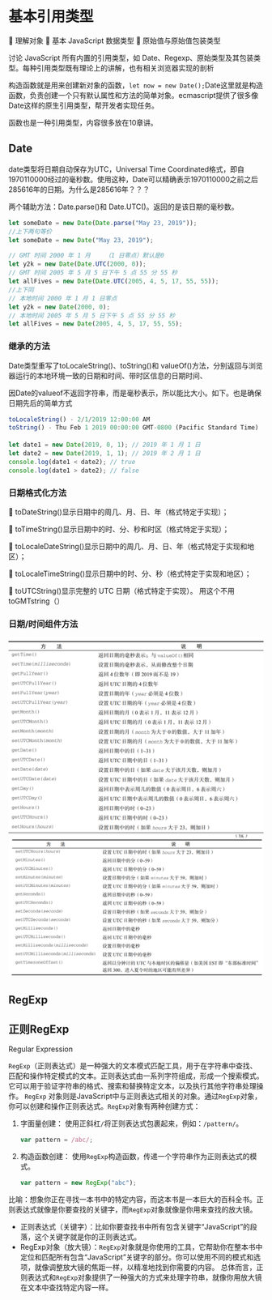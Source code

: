 # 基本引用类型

 理解对象
 基本 JavaScript 数据类型
 原始值与原始值包装类型

讨论 JavaScript 所有内置的引用类型，如 Date、Regexp、原始类型及其包装类型。每种引用类型既有理论上的讲解，也有相关浏览器实现的剖析

构造函数就是用来创建新对象的函数，``let now = new Date();``Date这里就是构造函数，负责创建一个只有默认属性和方法的简单对象。ecmascript提供了很多像Date这样的原生引用类型，帮开发者实现任务。

函数也是一种引用类型，内容很多放在10章讲。

## Date

date类型将日期自动保存为UTC，Universal Time Coordinated格式，即自1970110000经过的毫秒数。使用这种，Date可以精确表示1970110000之前之后285616年的日期。为什么是285616年？？？

两个辅助方法：Date.parse()和 Date.UTC()。返回的是该日期的毫秒数。

```js
let someDate = new Date(Date.parse("May 23, 2019")); 
//上下两句等价
let someDate = new Date("May 23, 2019"); 
```

```js
// GMT 时间 2000 年 1 月    （1 日零点）默认是0
let y2k = new Date(Date.UTC(2000, 0)); 
// GMT 时间 2005 年 5 月 5 日下午 5 点 55 分 55 秒
let allFives = new Date(Date.UTC(2005, 4, 5, 17, 55, 55)); 
//上下同
// 本地时间 2000 年 1 月 1 日零点
let y2k = new Date(2000, 0); 
// 本地时间 2005 年 5 月 5 日下午 5 点 55 分 55 秒
let allFives = new Date(2005, 4, 5, 17, 55, 55);
```

### 继承的方法

Date类型重写了toLocaleString()、toString()和 valueOf()方法，分别返回与浏览器运行的本地环境一致的日期和时间、带时区信息的日期时间、

因Date的valueof不返回字符串，而是毫秒表示，所以能比大小。如下。也是确保日期先后的简单方式

```js
toLocaleString() - 2/1/2019 12:00:00 AM 
toString() - Thu Feb 1 2019 00:00:00 GMT-0800 (Pacific Standard Time)

let date1 = new Date(2019, 0, 1); // 2019 年 1 月 1 日
let date2 = new Date(2019, 1, 1); // 2019 年 2 月 1 日
console.log(date1 < date2); // true 
console.log(date1 > date2); // false 
```

### 日期格式化方法

 toDateString()显示日期中的周几、月、日、年（格式特定于实现）；

 toTimeString()显示日期中的时、分、秒和时区（格式特定于实现）；

 toLocaleDateString()显示日期中的周几、月、日、年（格式特定于实现和地区）；

 toLocaleTimeString()显示日期中的时、分、秒（格式特定于实现和地区）；

 toUTCString()显示完整的 UTC 日期（格式特定于实现）。
用这个不用toGMTstring（）

### 日期/时间组件方法

![date1](./date1.png)
![date2](./date2.png)

## RegExp

## 正则RegExp

Regular Expression

`RegExp`（正则表达式）是一种强大的文本模式匹配工具，用于在字符串中查找、匹配和操作特定模式的文本。正则表达式由一系列字符组成，形成一个搜索模式。它可以用于验证字符串的格式、搜索和替换特定文本，以及执行其他字符串处理操作。
`RegExp` 对象则是JavaScript中与正则表达式相关的对象。通过`RegExp`对象，你可以创建和操作正则表达式。`RegExp`对象有两种创建方式：

1. 字面量创建： 使用正斜杠`/`将正则表达式包裹起来，例如：`/pattern/`。

   ```javascript
   var pattern = /abc/;
   ```

2. 构造函数创建： 使用`RegExp`构造函数，传递一个字符串作为正则表达式的模式。

   ```javascript
   var pattern = new RegExp("abc");
   ```

比喻：想象你正在寻找一本书中的特定内容，而这本书是一本巨大的百科全书。正则表达式就像是你要查找的关键字，而`RegExp`对象就像是你用来查找的放大镜。

- 正则表达式（关键字）：比如你要查找书中所有包含关键字“JavaScript”的段落，这个关键字就是你的正则表达式。
- RegExp对象（放大镜）：`RegExp`对象就是你使用的工具，它帮助你在整本书中定位和匹配所有包含“JavaScript”关键字的部分。你可以使用不同的模式和选项，就像调整放大镜的焦距一样，以精准地找到你需要的内容。
总体而言，正则表达式和`RegExp`对象提供了一种强大的方式来处理字符串，就像你用放大镜在文本中查找特定内容一样。


```js
```
```js
```
```js
```
```js
```
```js
```
```js
```
